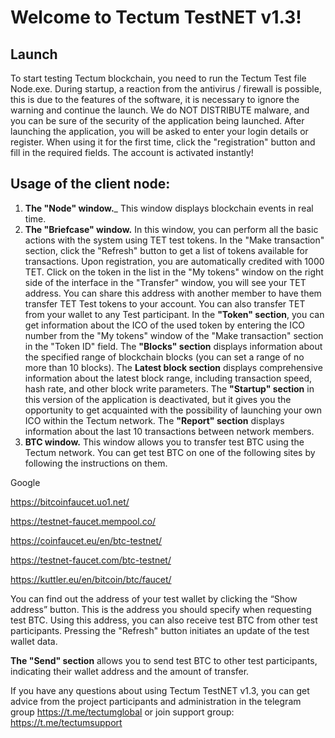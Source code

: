 # Welcome to Tectum TestNET v1.3! #

## Launch ##
To start testing Tectum blockchain, you need to run the Tectum Test file Node.exe. During startup, a reaction from the antivirus / firewall is possible, this is due to the features of the software, it is necessary to ignore the warning and continue the launch. We do NOT DISTRIBUTE malware, and you can be sure of the security of the application being launched.
After launching the application, you will be asked to enter your login details or register. When using it for the first time, click the "registration" button and fill in the required fields. The account is activated instantly!

## Usage of the client node: ##
1.	__The "Node" window.___ 
This window displays blockchain events in real time.
2.	__The "Briefcase" window.__
In this window, you can perform all the basic actions with the system using TET test tokens. In the "Make transaction" section, click the "Refresh" button to get a list of tokens available for transactions. 
Upon registration, you are automatically credited with 1000 TET. Click on the token in the list in the "My tokens" window on the right side of the interface in the "Transfer" window, you will see your TET address. You can share this address with another member to have them transfer TET Test tokens to your account. You can also transfer TET from your wallet to any Test participant.
In the __"Token" section__, you can get information about the ICO of the used token by entering the ICO number from the "My tokens" window of the "Make transaction" section in the "Token ID" field.
The __"Blocks" section__ displays information about the specified range of blockchain blocks (you can set a range of no more than 10 blocks).
The __Latest block section__ displays comprehensive information about the latest block range, including transaction speed, hash rate, and other block write parameters.
The __"Startup" section__ in this version of the application is deactivated, but it gives you the opportunity to get acquainted with the possibility of launching your own ICO within the Tectum network.
The __"Report" section__ displays information about the last 10 transactions between network members.
3.	__BTC window.__ 
This window allows you to transfer test BTC using the Tectum network. You can get test BTC on one of the following sites by following the instructions on them.

Google 

https://bitcoinfaucet.uo1.net/ 

https://testnet-faucet.mempool.co/ 

https://coinfaucet.eu/en/btc-testnet/

https://testnet-faucet.com/btc-testnet/ 

https://kuttler.eu/en/bitcoin/btc/faucet/


You can find out the address of your test wallet by clicking the “Show address” button. This is the address you should specify when requesting test BTC. Using this address, you can also receive test BTC from other test participants. 
Pressing the "Refresh" button initiates an update of the test wallet data.

__The "Send" section__ allows you to send test BTC to other test participants, indicating their wallet address and the amount of transfer.

If you have any questions about using Tectum TestNET v1.3, you can get advice from the project participants and administration in the telegram group https://t.me/tectumglobal or join support group: https://t.me/tectumsupport
